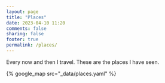 ```yaml
---
layout: page
title: "Places"
date: 2023-04-10 11:20
comments: false
sharing: false
footer: true
permalink: /places/
---
```


Every now and then I travel. These are the places I have seen.

{% google_map src="_data/places.yaml" %}
